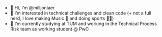- 👋 Hi, I’m @milljoniaer
- 👀 I’m interested in technical challenges and clean code (+ not a full nerd, I love making Music 🎵 and doing sports 🏋🏽)
- 🌱 I’m currently studying at TUM and working in the Technical Process Risk team as working student @ PwC

<!---
milljoniaer/milljoniaer is a ✨ special ✨ repository because its `README.md` (this file) appears on your GitHub profile.
You can click the Preview link to take a look at your changes.
--->
